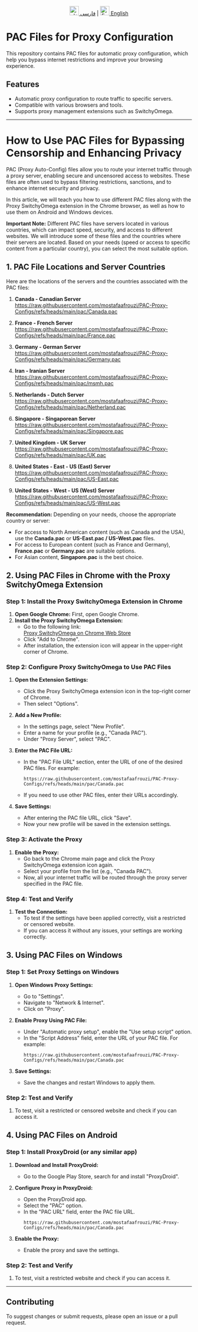 <div align="center">
  <a href="README.md"><img src="https://upload.wikimedia.org/wikipedia/commons/c/ca/Flag_of_Iran.svg" alt="فارسی" width="25"/> فارسی</a> |
  <a href="README_EN.md"><img src="https://upload.wikimedia.org/wikipedia/commons/a/a4/Flag_of_the_United_States.svg" alt="English" width="25"/> English</a>
</div>

# PAC Files for Proxy Configuration

This repository contains PAC files for automatic proxy configuration, which help you bypass internet restrictions and improve your browsing experience.

## **Features**
- Automatic proxy configuration to route traffic to specific servers.
- Compatible with various browsers and tools.
- Supports proxy management extensions such as SwitchyOmega.

---

# How to Use PAC Files for Bypassing Censorship and Enhancing Privacy

PAC (Proxy Auto-Config) files allow you to route your internet traffic through a proxy server, enabling secure and uncensored access to websites. These files are often used to bypass filtering restrictions, sanctions, and to enhance internet security and privacy.

In this article, we will teach you how to use different PAC files along with the Proxy SwitchyOmega extension in the Chrome browser, as well as how to use them on Android and Windows devices.

**Important Note:** Different PAC files have servers located in various countries, which can impact speed, security, and access to different websites. We will introduce some of these files and the countries where their servers are located. Based on your needs (speed or access to specific content from a particular country), you can select the most suitable option.

## 1. PAC File Locations and Server Countries

Here are the locations of the servers and the countries associated with the PAC files:

1. **Canada - Canadian Server**  
   https://raw.githubusercontent.com/mostafaafrouzi/PAC-Proxy-Configs/refs/heads/main/pac/Canada.pac

2. **France - French Server**  
   https://raw.githubusercontent.com/mostafaafrouzi/PAC-Proxy-Configs/refs/heads/main/pac/France.pac

3. **Germany - German Server**  
   https://raw.githubusercontent.com/mostafaafrouzi/PAC-Proxy-Configs/refs/heads/main/pac/Germany.pac

4. **Iran - Iranian Server**  
   https://raw.githubusercontent.com/mostafaafrouzi/PAC-Proxy-Configs/refs/heads/main/pac/msmh.pac

5. **Netherlands - Dutch Server**  
   https://raw.githubusercontent.com/mostafaafrouzi/PAC-Proxy-Configs/refs/heads/main/pac/Netherland.pac

6. **Singapore - Singaporean Server**  
   https://raw.githubusercontent.com/mostafaafrouzi/PAC-Proxy-Configs/refs/heads/main/pac/Singapore.pac

7. **United Kingdom - UK Server**  
   https://raw.githubusercontent.com/mostafaafrouzi/PAC-Proxy-Configs/refs/heads/main/pac/UK.pac

8. **United States - East - US (East) Server**  
   https://raw.githubusercontent.com/mostafaafrouzi/PAC-Proxy-Configs/refs/heads/main/pac/US-East.pac

9. **United States - West - US (West) Server**  
   https://raw.githubusercontent.com/mostafaafrouzi/PAC-Proxy-Configs/refs/heads/main/pac/US-West.pac

**Recommendation:** Depending on your needs, choose the appropriate country or server:
- For access to North American content (such as Canada and the USA), use the **Canada.pac** or **US-East.pac / US-West.pac** files.
- For access to European content (such as France and Germany), **France.pac** or **Germany.pac** are suitable options.
- For Asian content, **Singapore.pac** is the best choice.

## 2. Using PAC Files in Chrome with the Proxy SwitchyOmega Extension

### Step 1: Install the Proxy SwitchyOmega Extension in Chrome
1. **Open Google Chrome:** First, open Google Chrome.
2. **Install the Proxy SwitchyOmega Extension:**
   - Go to the following link:  
     [Proxy SwitchyOmega on Chrome Web Store](https://chromewebstore.google.com/detail/proxy-switchyomega-3-zero/pfnededegaaopdmhkdmcofjmoldfiped)
   - Click "Add to Chrome".
   - After installation, the extension icon will appear in the upper-right corner of Chrome.

### Step 2: Configure Proxy SwitchyOmega to Use PAC Files
1. **Open the Extension Settings:**
   - Click the Proxy SwitchyOmega extension icon in the top-right corner of Chrome.
   - Then select "Options".
   
2. **Add a New Profile:**
   - In the settings page, select "New Profile".
   - Enter a name for your profile (e.g., "Canada PAC").
   - Under "Proxy Server", select "PAC".

3. **Enter the PAC File URL:**
   - In the "PAC File URL" section, enter the URL of one of the desired PAC files. For example:
     ```
     https://raw.githubusercontent.com/mostafaafrouzi/PAC-Proxy-Configs/refs/heads/main/pac/Canada.pac
     ```
   - If you need to use other PAC files, enter their URLs accordingly.

4. **Save Settings:**
   - After entering the PAC file URL, click "Save".
   - Now your new profile will be saved in the extension settings.

### Step 3: Activate the Proxy
1. **Enable the Proxy:**
   - Go back to the Chrome main page and click the Proxy SwitchyOmega extension icon again.
   - Select your profile from the list (e.g., "Canada PAC").
   - Now, all your internet traffic will be routed through the proxy server specified in the PAC file.

### Step 4: Test and Verify
1. **Test the Connection:**
   - To test if the settings have been applied correctly, visit a restricted or censored website.
   - If you can access it without any issues, your settings are working correctly.

## 3. Using PAC Files on Windows

### Step 1: Set Proxy Settings on Windows
1. **Open Windows Proxy Settings:**
   - Go to "Settings".
   - Navigate to "Network & Internet".
   - Click on "Proxy".
   
2. **Enable Proxy Using PAC File:**
   - Under "Automatic proxy setup", enable the "Use setup script" option.
   - In the "Script Address" field, enter the URL of your PAC file. For example:
     ```
     https://raw.githubusercontent.com/mostafaafrouzi/PAC-Proxy-Configs/refs/heads/main/pac/Canada.pac
     ```

3. **Save Settings:**
   - Save the changes and restart Windows to apply them.

### Step 2: Test and Verify
1. To test, visit a restricted or censored website and check if you can access it.

## 4. Using PAC Files on Android

### Step 1: Install ProxyDroid (or any similar app)
1. **Download and Install ProxyDroid:**
   - Go to the Google Play Store, search for and install "ProxyDroid".
   
2. **Configure Proxy in ProxyDroid:**
   - Open the ProxyDroid app.
   - Select the "PAC" option.
   - In the "PAC URL" field, enter the PAC file URL.
     ```
     https://raw.githubusercontent.com/mostafaafrouzi/PAC-Proxy-Configs/refs/heads/main/pac/Canada.pac
     ```

3. **Enable the Proxy:**
   - Enable the proxy and save the settings.
   
### Step 2: Test and Verify
1. To test, visit a restricted website and check if you can access it.

---

## Contributing
To suggest changes or submit requests, please open an issue or a pull request.
